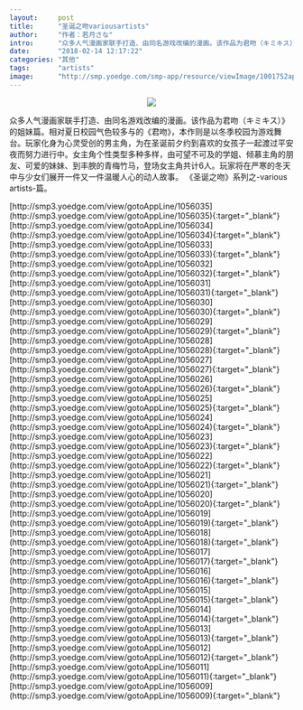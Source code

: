 ```yaml
---
layout:     post
title:      "圣诞之吻variousartists"
author:     "作者：若月さな"
intro:      "众多人气漫画家联手打造、由同名游戏改编的漫画。该作品为君吻（キミキス）》的姐妹篇。相对夏日校园气色较多与的《君吻》，本作则是以冬季校园为游戏舞台。玩家化身为心灵受创的男主角，为在圣诞前夕约到喜欢的女孩子一起渡过平安夜而努力进行中。女主角个性类型多种多样，由可望不可及的学姐、倾慕主角的朋友、可爱的妹妹、到丰腴的青梅竹马，登场女主角共计6人。玩家将在严寒的冬天中与少女们展开一件又一件温暖人心的动人故事。 《圣诞之吻》系列之-various artists-篇。"
date:       "2018-02-14 12:17:22"
categories: "其他"
tags:       "artists"
image:      "http://smp.yoedge.com/smp-app/resource/viewImage/1001752appline.png"
---
```

<div style="text-align: center">
<p><img src="http://smp.yoedge.com/smp-app/resource/viewImage/1001752appline.png"/></p>
</div>
<p class="post-meta">
<span>众多人气漫画家联手打造、由同名游戏改编的漫画。该作品为君吻（キミキス）》的姐妹篇。相对夏日校园气色较多与的《君吻》，本作则是以冬季校园为游戏舞台。玩家化身为心灵受创的男主角，为在圣诞前夕约到喜欢的女孩子一起渡过平安夜而努力进行中。女主角个性类型多种多样，由可望不可及的学姐、倾慕主角的朋友、可爱的妹妹、到丰腴的青梅竹马，登场女主角共计6人。玩家将在严寒的冬天中与少女们展开一件又一件温暖人心的动人故事。 《圣诞之吻》系列之-various artists-篇。</span>
</p>
[http://smp3.yoedge.com/view/gotoAppLine/1056035](http://smp3.yoedge.com/view/gotoAppLine/1056035){:target="_blank"}
[http://smp3.yoedge.com/view/gotoAppLine/1056034](http://smp3.yoedge.com/view/gotoAppLine/1056034){:target="_blank"}
[http://smp3.yoedge.com/view/gotoAppLine/1056033](http://smp3.yoedge.com/view/gotoAppLine/1056033){:target="_blank"}
[http://smp3.yoedge.com/view/gotoAppLine/1056032](http://smp3.yoedge.com/view/gotoAppLine/1056032){:target="_blank"}
[http://smp3.yoedge.com/view/gotoAppLine/1056031](http://smp3.yoedge.com/view/gotoAppLine/1056031){:target="_blank"}
[http://smp3.yoedge.com/view/gotoAppLine/1056030](http://smp3.yoedge.com/view/gotoAppLine/1056030){:target="_blank"}
[http://smp3.yoedge.com/view/gotoAppLine/1056029](http://smp3.yoedge.com/view/gotoAppLine/1056029){:target="_blank"}
[http://smp3.yoedge.com/view/gotoAppLine/1056028](http://smp3.yoedge.com/view/gotoAppLine/1056028){:target="_blank"}
[http://smp3.yoedge.com/view/gotoAppLine/1056027](http://smp3.yoedge.com/view/gotoAppLine/1056027){:target="_blank"}
[http://smp3.yoedge.com/view/gotoAppLine/1056026](http://smp3.yoedge.com/view/gotoAppLine/1056026){:target="_blank"}
[http://smp3.yoedge.com/view/gotoAppLine/1056025](http://smp3.yoedge.com/view/gotoAppLine/1056025){:target="_blank"}
[http://smp3.yoedge.com/view/gotoAppLine/1056024](http://smp3.yoedge.com/view/gotoAppLine/1056024){:target="_blank"}
[http://smp3.yoedge.com/view/gotoAppLine/1056023](http://smp3.yoedge.com/view/gotoAppLine/1056023){:target="_blank"}
[http://smp3.yoedge.com/view/gotoAppLine/1056022](http://smp3.yoedge.com/view/gotoAppLine/1056022){:target="_blank"}
[http://smp3.yoedge.com/view/gotoAppLine/1056021](http://smp3.yoedge.com/view/gotoAppLine/1056021){:target="_blank"}
[http://smp3.yoedge.com/view/gotoAppLine/1056020](http://smp3.yoedge.com/view/gotoAppLine/1056020){:target="_blank"}
[http://smp3.yoedge.com/view/gotoAppLine/1056019](http://smp3.yoedge.com/view/gotoAppLine/1056019){:target="_blank"}
[http://smp3.yoedge.com/view/gotoAppLine/1056018](http://smp3.yoedge.com/view/gotoAppLine/1056018){:target="_blank"}
[http://smp3.yoedge.com/view/gotoAppLine/1056017](http://smp3.yoedge.com/view/gotoAppLine/1056017){:target="_blank"}
[http://smp3.yoedge.com/view/gotoAppLine/1056016](http://smp3.yoedge.com/view/gotoAppLine/1056016){:target="_blank"}
[http://smp3.yoedge.com/view/gotoAppLine/1056015](http://smp3.yoedge.com/view/gotoAppLine/1056015){:target="_blank"}
[http://smp3.yoedge.com/view/gotoAppLine/1056014](http://smp3.yoedge.com/view/gotoAppLine/1056014){:target="_blank"}
[http://smp3.yoedge.com/view/gotoAppLine/1056013](http://smp3.yoedge.com/view/gotoAppLine/1056013){:target="_blank"}
[http://smp3.yoedge.com/view/gotoAppLine/1056012](http://smp3.yoedge.com/view/gotoAppLine/1056012){:target="_blank"}
[http://smp3.yoedge.com/view/gotoAppLine/1056011](http://smp3.yoedge.com/view/gotoAppLine/1056011){:target="_blank"}
[http://smp3.yoedge.com/view/gotoAppLine/1056009](http://smp3.yoedge.com/view/gotoAppLine/1056009){:target="_blank"}



